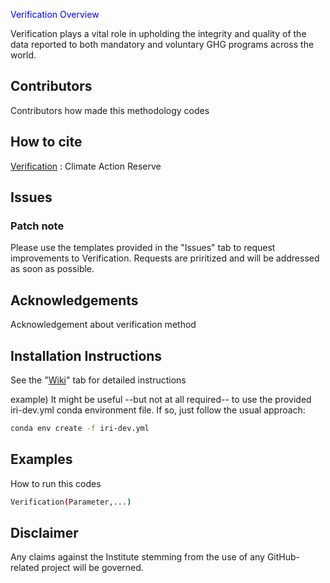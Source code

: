 <font color='blue'> Verification Overview </font>

Verification plays a vital role in upholding the integrity and quality of the data reported to both mandatory and voluntary GHG programs across the world.

## Contributors
Contributors how made this methodology codes

## How to cite
[Verification] : Climate Action Reserve

## Issues
### Patch note
Please use the templates provided in the "Issues" tab to request improvements to Verification. Requests are priritized and will be addressed as soon as possible.

## Acknowledgements

Acknowledgement about verification method

## Installation Instructions
See the "[Wiki]" tab for detailed instructions

example)
It might be useful --but not at all required-- to use the provided iri-dev.yml conda environment file. If so, just follow the usual approach:
```sh
conda env create -f iri-dev.yml
```

## Examples
How to run this codes
```sh
Verification(Parameter,...)
```

## Disclaimer
Any claims against the Institute stemming from the use of any GitHub-related project will be governed.



  [Wiki]: https://www.climateactionreserve.org/wp-content/uploads/2021/02/Verification_Program_Manual_February_2021.pdf
  [Verification]: https://www.climateactionreserve.org/how/verification/verification-program-manual/
